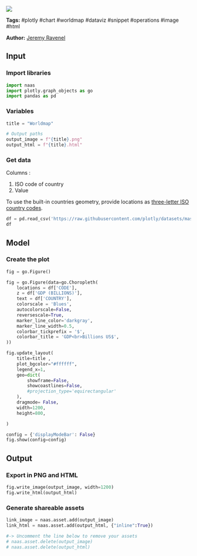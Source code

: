 <a href="https://app.naas.ai/user-redirect/naas/downloader?url=https://raw.githubusercontent.com/jupyter-naas/awesome-notebooks/master/Plotly/Plotly_Create_Mapchart_world.ipynb" target="_parent"><img src="https://naasai-public.s3.eu-west-3.amazonaws.com/open_in_naas.svg"/></a>

**Tags:** #plotly #chart #worldmap #dataviz #snippet #operations #image #html

**Author:** [Jeremy Ravenel](https://www.linkedin.com/in/ACoAAAJHE7sB5OxuKHuzguZ9L6lfDHqw--cdnJg/)

## Input

### Import libraries


```python
import naas
import plotly.graph_objects as go
import pandas as pd
```

### Variables


```python
title = "Worldmap"

# Output paths
output_image = f"{title}.png"
output_html = f"{title}.html"
```

### Get data
Columns :
1. ISO code of country    
2. Value

To use the built-in countries geometry, provide locations as [three-letter ISO country codes](https://en.wikipedia.org/wiki/ISO_3166-1_alpha-3).


```python
df = pd.read_csv('https://raw.githubusercontent.com/plotly/datasets/master/2014_world_gdp_with_codes.csv')
df
```

## Model

### Create the plot


```python
fig = go.Figure()

fig = go.Figure(data=go.Choropleth(
    locations = df['CODE'],
    z = df['GDP (BILLIONS)'],
    text = df['COUNTRY'],
    colorscale = 'Blues',
    autocolorscale=False,
    reversescale=True,
    marker_line_color='darkgray',
    marker_line_width=0.5,
    colorbar_tickprefix = '$',
    colorbar_title = 'GDP<br>Billions US$',
))

fig.update_layout(
    title=title ,
    plot_bgcolor="#ffffff",
    legend_x=1,
    geo=dict(
        showframe=False,
        showcoastlines=False,
        #projection_type='equirectangular'
    ),
    dragmode= False,
    width=1200,
    height=800,

)

config = {'displayModeBar': False}
fig.show(config=config)
```

## Output

### Export in PNG and HTML


```python
fig.write_image(output_image, width=1200)
fig.write_html(output_html)
```

### Generate shareable assets


```python
link_image = naas.asset.add(output_image)
link_html = naas.asset.add(output_html, {"inline":True})

#-> Uncomment the line below to remove your assets
# naas.asset.delete(output_image)
# naas.asset.delete(output_html)
```
